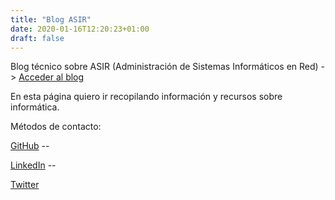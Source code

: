 ```yaml
---
title: "Blog ASIR"
date: 2020-01-16T12:20:23+01:00
draft: false
---
```


Blog técnico sobre ASIR (Administración de Sistemas Informáticos en Red) -> [Acceder al blog](https://ernestovazquez.es/blog/)

En esta página quiero ir recopilando información y recursos sobre informática.

Métodos de contacto:

[GitHub](https://github.com/ernestovazquez) -- 

[LinkedIn](https://www.linkedin.com/in/ernestovazquezgarcia) --

[Twitter](https://twitter.com/ernestovazgar)
